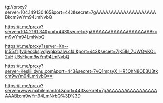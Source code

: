 tg://proxy?server=104.149.130.165&port=443&secret=7gAAAAAAAAAAAAAAAAAAAABkcm9wYm94LmNvbQ


https://t.me/proxy?server=104.216.1.34&port=443&secret=7gAAAAAAAAAAAAAAAAAAAABkcm9wYm94LmNvbQ


https://t.me/proxy?server=Xn--Ir.55.fajfvdjeocbsjvdjwpbxbalw.cfd.&port=443&secret=7jK5IN_7UWQwKOL2uHjU6sFkcm9wYm94LmNvbQ


https://t.me/proxy?server=Kesliii.dynu.com&port=443&secret=7vQ1mpsyX_HR5QhN8OD3U3tkcm9wYm94LmNvbQ==


https://t.me/proxy?server=www.mobileman.lol.&port=443&secret=7gAAAAAAAAAAAAAAAAAAAABkcm9wYm94LmNvbQ%3D%3D


